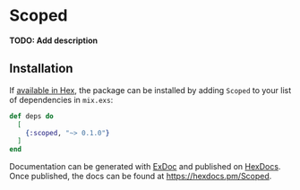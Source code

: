 # Scoped

**TODO: Add description**

## Installation

If [available in Hex](https://hex.pm/docs/publish), the package can be installed
by adding `Scoped` to your list of dependencies in `mix.exs`:

```elixir
def deps do
  [
    {:scoped, "~> 0.1.0"}
  ]
end
```

Documentation can be generated with [ExDoc](https://github.com/elixir-lang/ex_doc)
and published on [HexDocs](https://hexdocs.pm). Once published, the docs can
be found at <https://hexdocs.pm/Scoped>.

